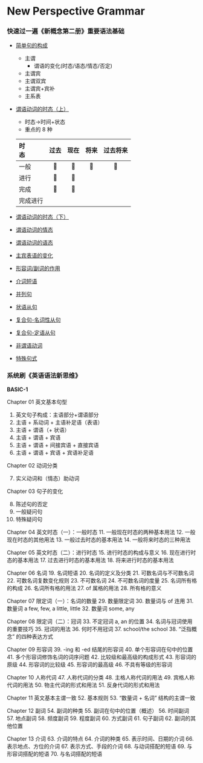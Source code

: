 # New Perspective Grammar

### 快速过一遍《新概念第二册》重要语法基础
* [简单句的构成](./N2/1.md)
  * 主谓
    * 谓语的变化(时态/语态/情态/否定)
  * 主谓宾
  * 主谓双宾
  * 主谓宾+宾补
  * 主系表
* [谓语动词的时态（上）](./N2/2.md)
  * 时态->时间+状态
  * 重点的 8 种

  时<br>态|过去|现在|将来|过去将来|
  |:-|:-:|:-:|:-:|:-:|
  |一般|📌|📌|📌|📌|
  |进行|📌|📌|||
  |完成|📌|📌|||
  |完成进行|||||
* [谓语动词的时态（下）](./N2/3.md)
* [谓语动词的情态](./N2/4.md)
* [谓语动词的语态](./N2/5.md)
* [主宾表语的变化](./N2/6.md)
* [形容词/副词的作用](./N2/7.md)
* [介词短语](./N2/8.md)
* [并列句](./N2/9.md)
* [状语从句](./N2/10.md)
* [复合句-名词性从句](./N2/11.md)
* [复合句-定语从句](./N2/12.md)
* [非谓语动词](./N2/13.md)
* [特殊句式](./N2/14.md)

### 系统刷《英语语法新思维》

**BASIC-1**

Chapter 01 英文基本句型
1. 英文句子构成：主语部分+谓语部分
2. 主语 + 系动词 + 主语补足语（表语）
3. 主语 + 谓语（+ 状语）
4. 主语 + 谓语 + 宾语
5. 主语 + 谓语 + 间接宾语 + 直接宾语
6. 主语 + 谓语 + 宾语 + 宾语补足语

Chapter 02 动词分类

7. 实义动词和（情态）助动词

Chapter 03 句子的变化

8. 陈述句的否定
9. 一般疑问句
10. 特殊疑问句

Chapter 04 英文时态（一）：一般时态
11. 一般现在时态的两种基本用法
12. 一般现在时态的其他用法
13. 一般过去时态的基本用法
14. 一般将来时态的三种用法

Chapter 05 英文时态（二）：进行时态
15. 进行时态的构成与意义
16. 现在进行时态的基本用法
17. 过去进行时态的基本用法
18. 将来进行时态的基本用法

Chapter 06 名词
19. 名词短语
20. 名词的定义及分类
21. 可数名词与不可数名词
22. 可数名词复数变化规则
23. 不可数名词
24. 不可数名词的度量
25. 名词所有格的构成
26. 名词所有格的用法
27. of 属格的用法
28. 所有格的意义

Chapter 07 限定词（一）：名词的数量
29. 数量限定词
30. 数量词与 of 连用
31. 数量词 a few, few, a little, little
32. 数量词 some, any

Chapter 08 限定词（二）：冠词
33. 不定冠词 a, an 的位置
34. 名词与冠词使用的重要技巧
35. 冠词的用法
36. 何时不用冠词
37. school/the school
38. “泛指概念” 的四种表达方式

Chapter 09 形容词
39. -ing 和 -ed 结尾的形容词
40. 单个形容词在句中的位置
41. 多个形容词修饰名词的词序问题
42. 比较级和最高级的构成形式
43. 形容词的原级
44. 形容词的比较级
45. 形容词的最高级
46. 不具有等级的形容词

Chapter 10 人称代词
47. 人称代词的分类
48. 主格人称代词的用法
49. 宾格人称代词的用法
50. 物主代词的形式和用法
51. 反身代词的形式和用法

Chapter 11 英文基本主谓一致
52. 基本规则
53. “数量词 + 名词” 结构的主谓一致

Chapter 12 副词
54. 副词的种类
55. 副词在句中的位置（概述）
56. 时间副词
57. 地点副词
58. 频度副词
59. 程度副词
60. 方式副词
61. 句子副词
62. 副词的其他位置

Chapter 13 介词
63. 介词的特点
64. 介词的种类
65. 表示时间、日期的介词
66. 表示地点、方位的介词
67. 表示方式、手段的介词
68. 与动词搭配的短语
69. 与形容词搭配的短语
70. 与名词搭配的短语



